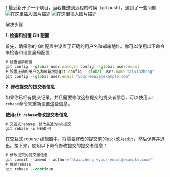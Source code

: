1.最近新开了一个项目，当我推送到远程的时候（git push），遇到了一些问题
![在这里插入图片描述](https://i-blog.csdnimg.cn/direct/14dc1f294d9b402db81bca1f4751a5de.png#pic_center)
![在这里插入图片描述](https://i-blog.csdnimg.cn/direct/56adde5ac3814f8183ef9eb6f7e97171.png#pic_center)

解决步骤

**1. 检查和设置 Git 配置**

首先，确保你的 Git 配置中设置了正确的用户名和邮箱地址。你可以使用以下命令来检查和设置全局配置：

```javascript
# 检查当前配置
git config --global user.namegit config --global user.email
# 设置正确的用户名和邮箱地址git config --global user.name "alaiazheng"
git config --global user.email "your-email@example.com"
```

**2. 修改提交的提交者信息**

如果你已经有提交记录，并且需要修改这些提交的提交者信息，可以使用`git rebase`命令来重新设置这些信息。

**使用`git rebase`修改提交者信息**

```javascript
# 交互式rebase，修改最近的N次提交
git rebase -i HEAD~N
```

在交互式 rebase 编辑器中，将需要修改的提交前的`pick`改为`edit`，然后保存并退出。接下来，使用以下命令修改提交的提交者信息：

```javascript
# 修改提交的提交者信息
git commit --amend --author="alaiazheng <your-email@example.com>"
# 继续rebase
git rebase --continue
```
